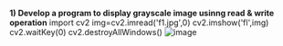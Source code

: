 **1) Develop a program to display grayscale image usinng read & write operation**
import cv2
img=cv2.imread('f1.jpg',0)
cv2.imshow('fl',img)
cv2.waitKey(0)
cv2.destroyAllWindows()
![image](https://user-images.githubusercontent.com/98145297/174057157-580a2a56-2f3b-40c6-b16f-1eff7bce802d.png)
